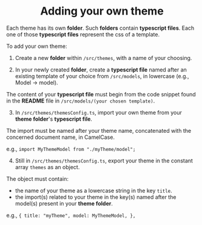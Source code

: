 <div align="center">

# Adding your own theme

</div>

Each theme has its own **folder**. Such **folders** contain **typescript files**.
Each one of those **typescript files** represent the css of a template.

To add your own theme:

1. Create a new **folder** within `/src/themes`, with a name of your choosing.

2. In your newly created **folder**, create a **typescript file** named after an existing template of your choice from `/src/models`, in lowercase (e.g., Model -> model).

The content of your **typescript file** must begin from the code snippet found in the **README** file in `/src/models/(your chosen template)`.

3. In `/src/themes/themesConfig.ts`, import your own theme from your **theme folder**'s **typescript file**.

The import must be named after your theme name, concatenated with the concerned document name, in CamelCase.

e.g., `import MyThemeModel from "./myTheme/model";`

4. Still in `/src/themes/themesConfig.ts`, export your theme in the constant array `themes` as an object.

The object must contain:

- the name of your theme as a lowercase string in the key `title`.
- the import(s) related to your theme in the key(s) named after the model(s) present in your **theme folder**.

e.g., `{ title: "myTheme", model: MyThemeModel, },`
